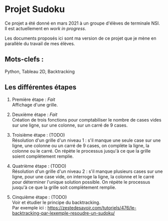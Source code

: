 # Projet Sudoku

Ce projet a été donné en mars 2021 à un groupe d'élèves de terminale NSI.
Il est actuellement en *work in progress*.

Les documents proposés ici sont ma version de ce projet que je mène en parallèle du travail de mes élèves.

## Mots-clefs :

Python, Tableau 2D, Backtracking

## Les différentes étapes

1. Première étape : *Fait* <br />
Affichage d'une grille.

2. Deuxième étape : *Fait* <br />
Création de trois fonctions pour comptabiliser le nombre de cases vides sur une ligne, sur une colonne, sur un carré de 9 cases.

3. Troisième étape : (TODO) <br />
Résolution d'un grille d'un niveau 1 : s'il manque une seule case sur une ligne, une colonne ou un carré de 9 cases, on complète la ligne, la colonne ou le carré.
On répète le processus jusqu'à ce que la grille soient complètement remplie.

4. Quatrième étape : (TODO) <br />
Résolution d'un grille d'un niveau 2 : s'il manque plusieurs cases sur une ligne, pour une case vide, on interroge la ligne, la colonne et le carré pour déterminer l'unique solution possible.
On répète le processus jusqu'à ce que la grille soit complètement remplie.

5. Cinquième étape : (TODO) <br />
Voir et étudier le principe du backtracking. <br />
Par exemple ici : https://zestedesavoir.com/tutoriels/476/le-backtracking-par-lexemple-resoudre-un-sudoku/

